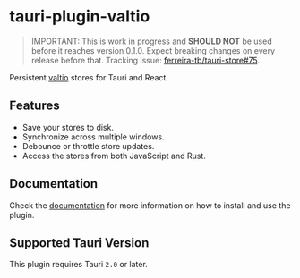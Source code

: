 # tauri-plugin-valtio

> IMPORTANT: This is work in progress and **SHOULD NOT** be used before it reaches version 0.1.0. Expect breaking changes on every release before that. Tracking issue: [ferreira-tb/tauri-store#75](https://github.com/ferreira-tb/tauri-store/issues/75).

Persistent [valtio](https://valtio.dev/) stores for Tauri and React.

## Features

- Save your stores to disk.
- Synchronize across multiple windows.
- Debounce or throttle store updates.
- Access the stores from both JavaScript and Rust.

## Documentation

Check the [documentation](https://tb.dev.br/tauri-store/guide/getting-started?plugin=tauri-plugin-valtio) for more information on how to install and use the plugin.

## Supported Tauri Version

This plugin requires Tauri `2.0` or later.
